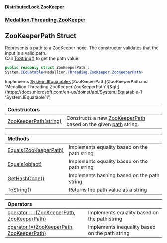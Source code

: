 #### [DistributedLock.ZooKeeper](README.md 'README')
### [Medallion.Threading.ZooKeeper](Medallion.Threading.ZooKeeper.md 'Medallion.Threading.ZooKeeper')

## ZooKeeperPath Struct

Represents a path to a ZooKeeper node. The constructor validates that the input is a valid path.  
Call [ToString()](ZooKeeperPath.ToString().md 'Medallion.Threading.ZooKeeper.ZooKeeperPath.ToString()') to get the path value.

```csharp
public readonly struct ZooKeeperPath :
System.IEquatable<Medallion.Threading.ZooKeeper.ZooKeeperPath>
```

Implements [System.IEquatable&lt;](https://docs.microsoft.com/en-us/dotnet/api/System.IEquatable-1 'System.IEquatable`1')[ZooKeeperPath](ZooKeeperPath.md 'Medallion.Threading.ZooKeeper.ZooKeeperPath')[&gt;](https://docs.microsoft.com/en-us/dotnet/api/System.IEquatable-1 'System.IEquatable`1')

| Constructors | |
| :--- | :--- |
| [ZooKeeperPath(string)](ZooKeeperPath..ctor.ZsFWJSkmkGB08MbVdjFPyw.md 'Medallion.Threading.ZooKeeper.ZooKeeperPath.ZooKeeperPath(string)') | Constructs a new [ZooKeeperPath](ZooKeeperPath.md 'Medallion.Threading.ZooKeeper.ZooKeeperPath') based on the given [path](ZooKeeperPath..ctor.ZsFWJSkmkGB08MbVdjFPyw.md#Medallion.Threading.ZooKeeper.ZooKeeperPath.ZooKeeperPath(string).path 'Medallion.Threading.ZooKeeper.ZooKeeperPath.ZooKeeperPath(string).path') string. |

| Methods | |
| :--- | :--- |
| [Equals(ZooKeeperPath)](ZooKeeperPath.Equals.VVXwkPSRrVJ19AkTFg5+xw.md 'Medallion.Threading.ZooKeeper.ZooKeeperPath.Equals(Medallion.Threading.ZooKeeper.ZooKeeperPath)') | Implements equality based on the path string |
| [Equals(object)](ZooKeeperPath.Equals.J5/wqdQppznvVwiU3kq31Q.md 'Medallion.Threading.ZooKeeper.ZooKeeperPath.Equals(object)') | Implements equality based on the path string |
| [GetHashCode()](ZooKeeperPath.GetHashCode().md 'Medallion.Threading.ZooKeeper.ZooKeeperPath.GetHashCode()') | Implements hashing based on the path string |
| [ToString()](ZooKeeperPath.ToString().md 'Medallion.Threading.ZooKeeper.ZooKeeperPath.ToString()') | Returns the path value as a string |

| Operators | |
| :--- | :--- |
| [operator ==(ZooKeeperPath, ZooKeeperPath)](ZooKeeperPath.op_Equality.0Gh9Mk6h/aa6pYstqDJebg.md 'Medallion.Threading.ZooKeeper.ZooKeeperPath.op_Equality(Medallion.Threading.ZooKeeper.ZooKeeperPath, Medallion.Threading.ZooKeeper.ZooKeeperPath)') | Implements equality based on the path string |
| [operator !=(ZooKeeperPath, ZooKeeperPath)](ZooKeeperPath.op_Inequality.hyYJhclLXAbXbwzJmpT2JA.md 'Medallion.Threading.ZooKeeper.ZooKeeperPath.op_Inequality(Medallion.Threading.ZooKeeper.ZooKeeperPath, Medallion.Threading.ZooKeeper.ZooKeeperPath)') | Implements inequality based on the path string |
